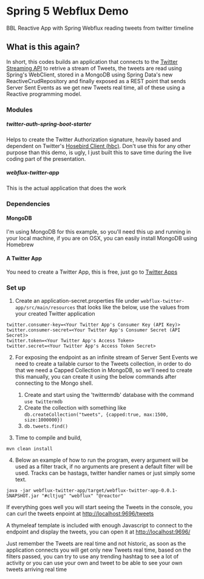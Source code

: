 # Spring 5 Webflux Demo

BBL Reactive App with Spring Webflux reading tweets from twitter timeline

## What is this again?

In short, this codes builds an application that connects to the [Twitter Streaming API](https://dev.twitter.com/streaming/reference/post/statuses/filter) to retrive a stream of Tweets,
the tweets are read using Spring's WebClient, stored in a MongoDB using Spring Data's new ReactiveCrudRepository and finally
exposed as a REST point that sends Server Sent Events as we get new Tweets real time, all of these using a Reactive programming model.


### Modules
##### twitter-auth-spring-boot-starter
Helps to create the Twitter Authorization signature, heavily based and dependent on Twitter's [Hosebird Client (hbc)](https://github.com/twitter/hbc).
Don't use this for any other purpose than this demo, is ugly, I just built this to save time during the live coding part of the presentation.
##### webflux-twitter-app
This is the actual application that does the work

### Dependencies

#### MongoDB
I'm using MongoDB for this example, so you'll need this up and running in your local machine, if you are on OSX, you can easily install
MongoDB using Homebrew

#### A Twitter App
You need to create a Twitter App, this is free, just go to [Twitter Apps](https://apps.twitter.com/)

### Set up
1. Create an application-secret.properties file under `webflux-twitter-app/src/main/resources` that looks like the below, 
use the values from your created Twitter application

```
twitter.consumer-key=<Your Twitter App's Consumer Key (API Key)>
twitter.consumer-secret=<Your Twitter App's Consumer Secret (API Secret)>
twitter.token=<Your Twitter App's Access Token>
twitter.secret=<Your Twitter App's Access Token Secret>
```

2. For exposing the endpoint as an infinite stream of Server Sent Events we need to create a tailable cursor to the Tweets collection, in order to 
 do that we need a Capped Collection in MongoDB, so we'll need to create this manually, you can create it using the below
 commands after connecting to the Mongo shell.
 
    1. Create and start using the 'twittermdb' database with the command `use twittermdb`
    2. Create the collection with something like `db.createCollection("tweets", {capped:true, max:1500, size:1000000})`
    3. ```db.tweets.find()```
    
3. Time to compile and build,

`mvn clean install`

4. Below an example of how to run the program, every argument will be used as a filter track, if no arguments are present a
 default filter will be used. Tracks can be hastags, twitter handler names or just simply some text.
 
`java -jar webflux-twitter-app/target/webflux-twitter-app-0.0.1-SNAPSHOT.jar "#cltjug" "webflux" "@reactor"`

If everything goes well you will start seeing the Tweets in the console, you can curl the tweets enpoint at [http://localhost:9696/tweets](http://localhost:9696/tweets) 

A thymeleaf template is included with enough Javascript to connect to the endpoint and display the tweets, you can open it at [http://localhost:9696/](http://localhost:9696/)

Just remember the Tweets are real time and not historic, as soon as the application connects you will get only new Tweets real time, based on the filters passed,
 you can try to use any trending hashtag to see a lot of activity or you can use your own and tweet to be able to see your own tweets arriving real time
